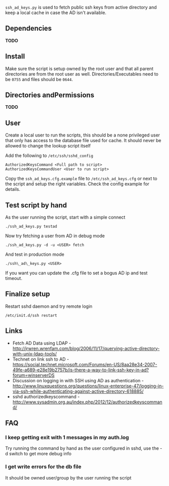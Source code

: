 `ssh_ad_keys.py` is used to fetch public ssh keys from active directory and keep a local cache in case the AD isn't available.

## Dependencies

**TODO**

## Install

Make sure the script is setup owned by the root user and that all parent directories are from the root user as well. Directories/Executables need to be `0755` and files should be `0644`.

## Directories andPermissions

**TODO**

## User

Create a local user to run the scripts, this should be a none privileged user that only has access to the database file used for cache. It should never be allowed to change the lookup script itself

Add the following to `/etc/ssh/sshd_config`

```text
AuthorizedKeysCommand <Full path to script>
AuthorizedKeysCommandUser <User to run script>
```

Copy the `ssh_ad_keys.cfg.example` file to `/etc/ssh_ad_keys.cfg` or next to the script and setup the right variables. Check the config example for details.

## Test script by hand

As the user running the script, start with a simple connect 

```text
./ssh_ad_keys.py testad
```

Now try fetching a user from AD in debug mode

```text
./ssh_ad_keys.py -d -u <USER> fetch
```

And test in production mode

```text
./ssh\_ad\_keys.py <USER>
```

If you want you can update the .cfg file to set a bogus AD ip and test timeout. 

## Finalize setup

Restart sshd daemon and try remote login

```text
/etc/init.d/ssh restart
```

## Links

* Fetch AD Data using LDAP - http://jrwren.wrenfam.com/blog/2006/11/17/querying-active-directory-with-unix-ldap-tools/
* Technet on link ssh to AD - https://social.technet.microsoft.com/Forums/en-US/8aa28e34-2007-49fe-a689-e28e19b2757b/is-there-a-way-to-link-ssh-key-in-ad?forum=winserverDS
* Discussion on logging in with SSH using AD as authentication - http://www.linuxquestions.org/questions/linux-enterprise-47/logging-in-via-ssh-while-authenticating-against-active-directory-618885/
* sshd authorizedkeyscommand - http://www.sysadmin.org.au/index.php/2012/12/authorizedkeyscommand/

## FAQ

### I keep getting exit with 1 messages in my auth.log
Try running the command by hand as the user configured in sshd, use the -d switch to get more debug info

### I get write errors for the db file
It should be owned user/group by the user running the script
